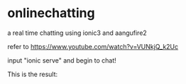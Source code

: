 # onlinechatting
a real time chatting using ionic3 and aangufire2

refer to https://www.youtube.com/watch?v=VUNkjQ_k2Uc

input "ionic serve" and begin to chat!

This is the result:


